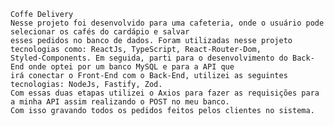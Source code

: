     Coffe Delivery
    Nesse projeto foi desenvolvido para uma cafeteria, onde o usuário pode selecionar os cafés do cardápio e salvar 
    esses pedidos no banco de dados. Foram utilizadas nesse projeto tecnologias como: ReactJs, TypeScript, React-Router-Dom, 
    Styled-Components. Em seguida, parti para o desenvolvimento do Back-End onde optei por um banco MySQL e para a API que
    irá conectar o Front-End com o Back-End, utilizei as seguintes tecnologias: NodeJs, Fastify, Zod.
    Com essas duas etapas utilizei o Axios para fazer as requisições para a minha API assim realizando o POST no meu banco. 
    Com isso gravando todos os pedidos feitos pelos clientes no sistema.
